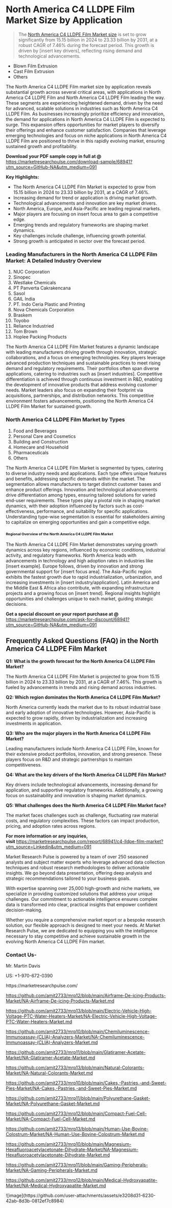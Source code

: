 <h1>North America C4 LLDPE Film Market&nbsp;Size by Application</h1><blockquote><p>The <a href="https://marketresearchpulse.com/download-sample/68941?utm_source=GitHub-NA&amp;utm_medium=091">North America C4 LLDPE Film Market size</a> is set to grow significantly from 15.15 billion in 2024 to 23.33 billion by 2031, at a robust CAGR of 7.46% during the forecast period. This growth is driven by [insert key drivers], reflecting rising demand and technological advancements.</p></blockquote><ul><li>Blown Film Extrusion<li> Cast Film Extrusion<li> Others</li></ul><p>The North America C4 LLDPE Film market size by application reveals substantial growth across several critical areas, with applications in North America C4 LLDPE Film and North America C4 LLDPE Film leading the way. These segments are experiencing heightened demand, driven by the need for advanced, scalable solutions in industries such as North America C4 LLDPE Film. As businesses increasingly prioritize efficiency and innovation, the demand for applications in North America C4 LLDPE Film is expected to surge. This expansion offers opportunities for market players to diversify their offerings and enhance customer satisfaction. Companies that leverage emerging technologies and focus on niche applications in North America C4 LLDPE Film are positioned to thrive in this rapidly evolving market, ensuring sustained growth and profitability.</p><p><strong>Download your PDF sample copy in full at @ </strong><a href="https://marketresearchpulse.com/download-sample/68941?utm_source=GitHub-NA&amp;utm_medium=091">https://marketresearchpulse.com/download-sample/68941?utm_source=GitHub-NA&amp;utm_medium=091</a></p><p><strong>Key Highlights: </strong></p><ul><li>The North America C4 LLDPE Film Market is expected to grow from 15.15 billion in 2024 to 23.33 billion by 2031, at a CAGR of 7.46%.</li><li>Increasing demand for trend or application is driving market growth.</li><li>Technological advancements and innovation are key market drivers.</li><li>North America, Europe, and Asia-Pacific are leading regional markets.</li><li>Major players are focusing on insert focus area to gain a competitive edge.</li><li>Emerging trends and regulatory frameworks are shaping market dynamics.</li><li>Key challenges include challenge, influencing growth potential.</li><li>Strong growth is anticipated in sector over the forecast period.</li></ul><h3>Leading Manufacturers in the North America C4 LLDPE Film Market: A Detailed Industry Overview</h3><ol><li>NUC Corporation</li><li>Sinopec</li><li>Westlake Chemicals</li><li>PT Panverta Cakrakencana</li><li>Sasol</li><li>GAIL India</li><li>PT. Indo Ceria Plastic and Printing</li><li>Nova Chemicals Corporation</li><li>Braskem</li><li>Toyobo</li><li>Reliance Industried</li><li>Tom Brown</li><li>Hoplee Packing Products</li></ol><div class="flex max-w-full flex-col flex-grow"><div class="min-h-8 text-message flex w-full flex-col items-end gap-2 whitespace-normal break-words [.text-message+&amp;]:mt-5" dir="auto" data-message-author-role="assistant" data-message-id="fd8432e4-4910-450d-b182-61b7bfb0a01f" data-message-model-slug="gpt-4o"><div class="flex w-full flex-col gap-1 empty:hidden first:pt-[3px]"><div class="markdown prose w-full break-words dark:prose-invert light"><p>The North America C4 LLDPE Film Market features a dynamic landscape with leading manufacturers driving growth through innovation, strategic collaborations, and a focus on emerging technologies. Key players leverage advanced production techniques and sustainable practices to meet rising demand and regulatory requirements. Their portfolios often span diverse applications, catering to industries such as [insert industries]. Competitive differentiation is achieved through continuous investment in R&amp;D, enabling the development of innovative products that address evolving customer needs. Market leaders also focus on expanding their footprint via acquisitions, partnerships, and distribution networks. This competitive environment fosters advancements, positioning the North America C4 LLDPE Film Market for sustained growth.</p></div></div></div></div><h3>North America C4 LLDPE Film Market by Types</h3><ol><li>Food and Beverages<li> Personal Care and Cosmetics<li> Building and Construction<li> Homecare and Household<li> Pharmaceuticals<li> Others</li></ol><div class="flex max-w-full flex-col flex-grow"><div class="min-h-8 text-message flex w-full flex-col items-end gap-2 whitespace-normal break-words [.text-message+&amp;]:mt-5" dir="auto" data-message-author-role="assistant" data-message-id="084470be-0bb7-4664-bddf-5156b4f41249" data-message-model-slug="gpt-4o-mini"><div class="flex w-full flex-col gap-1 empty:hidden first:pt-[3px]"><div class="markdown prose w-full break-words dark:prose-invert light"><p>The North America C4 LLDPE Film Market is segmented by types, catering to diverse industry needs and applications. Each type offers unique features and benefits, addressing specific demands within the market. The segmentation allows manufacturers to target distinct customer bases and enhance product offerings. Innovation and technological advancements drive differentiation among types, ensuring tailored solutions for varied end-user requirements. These types play a pivotal role in shaping market dynamics, with their adoption influenced by factors such as cost-effectiveness, performance, and suitability for specific applications. Understanding type-wise segmentation is essential for stakeholders aiming to capitalize on emerging opportunities and gain a competitive edge.</p></div></div></div></div><h3><span style="font-size: 11px;">Regional Overview of the North America C4 LLDPE Film Market</span></h3><div class="flex max-w-full flex-col flex-grow"><div class="min-h-8 text-message flex w-full flex-col items-end gap-2 whitespace-normal break-words [.text-message+&amp;]:mt-5" dir="auto" data-message-author-role="assistant" data-message-id="e9038762-ce64-4e30-91c9-9bd413514231" data-message-model-slug="gpt-4o-mini"><div class="flex w-full flex-col gap-1 empty:hidden first:pt-[3px]"><div class="markdown prose w-full break-words dark:prose-invert light"><p>The North America C4 LLDPE Film Market demonstrates varying growth dynamics across key regions, influenced by economic conditions, industrial activity, and regulatory frameworks. North America leads with advancements in technology and high adoption rates in industries like [insert example]. Europe follows, driven by innovation and strong governmental support for [insert focus area]. The Asia-Pacific region exhibits the fastest growth due to rapid industrialization, urbanization, and increasing investments in [insert industry/application]. Latin America and the Middle East &amp; Africa also contribute, with expanding infrastructure projects and a growing focus on [insert trend]. Regional insights highlight opportunities and challenges unique to each market, guiding strategic decisions.</p></div></div></div></div><p><strong>Get a special discount on your report purchase at @ </strong><a href="https://marketresearchpulse.com/ask-for-discount/68941?utm_source=GitHub-NA&amp;utm_medium=091">https://marketresearchpulse.com/ask-for-discount/68941?utm_source=GitHub-NA&amp;utm_medium=091</a></p><h2>Frequently Asked Questions (FAQ) in the North America C4 LLDPE Film Market</h2><p><strong>Q1: What is the growth forecast for the North America C4 LLDPE Film Market?</strong></p><p>The North America C4 LLDPE Film Market is projected to grow from 15.15 billion in 2024 to 23.33 billion by 2031, at a CAGR of 7.46%. This growth is fueled by advancements in trends and rising demand across industries.</p><p><strong>Q2: Which region dominates the North America C4 LLDPE Film Market?</strong></p><p>North America currently leads the market due to its robust industrial base and early adoption of innovative technologies. However, Asia-Pacific is expected to grow rapidly, driven by industrialization and increasing investments in application.</p><p><strong>Q3: Who are the major players in the North America C4 LLDPE Film Market?</strong></p><p>Leading manufacturers include North America C4 LLDPE Film, known for their extensive product portfolios, innovation, and strong presence. These players focus on R&amp;D and strategic partnerships to maintain competitiveness.</p><p><strong>Q4: What are the key drivers of the North America C4 LLDPE Film Market?</strong></p><p>Key drivers include technological advancements, increasing demand for application, and supportive regulatory frameworks. Additionally, a growing focus on sustainability and innovation is shaping market dynamics.</p><p><strong>Q5: What challenges does the North America C4 LLDPE Film Market face?</strong></p><p>The market faces challenges such as challenge, fluctuating raw material costs, and regulatory complexities. These factors can impact production, pricing, and adoption rates across regions.</p><p><strong>For more information or any inquiries, visit&nbsp;</strong><a href="https://marketresearchpulse.com/report/68941/c4-lldpe-film-market?utm_source=Linkedin&utm_medium=091">https://marketresearchpulse.com/report/68941/c4-lldpe-film-market?utm_source=Linkedin&utm_medium=091</a></p><p>Market Research Pulse is powered by a team of over 250 seasoned analysts and subject matter experts who leverage advanced data collection techniques and robust research methodologies to deliver actionable insights. We go beyond data presentation, offering deep analysis and strategic recommendations tailored to your business goals.</p><p>With expertise spanning over 25,000 high-growth and niche markets, we specialize in providing customized solutions that address your unique challenges. Our commitment to actionable intelligence ensures complex data is transformed into clear, practical insights that empower confident decision-making.</p><p>Whether you require a comprehensive market report or a bespoke research solution, our flexible approach is designed to meet your needs. At Market Research Pulse, we are dedicated to equipping you with the intelligence necessary to stay competitive and achieve sustainable growth in the evolving North America C4 LLDPE Film market.</p><h3><strong>Contact Us-</strong></h3><p>Mr. Martin Davis</p><p>US: +1-970-672-0390</p><p>https://marketresearchpulse.com/</p><p><a href="https://github.com/amit2733/mrp12/blob/main/Airframe-De-icing-Products-Market/NA-Airframe-De-icing-Products-Market.md">https://github.com/amit2733/mrp12/blob/main/Airframe-De-icing-Products-Market/NA-Airframe-De-icing-Products-Market.md</a></p><p><a href="https://github.com/amit2733/mrp13/blob/main/Electric-Vehicle-High-Voltage-PTC-Water-Heaters-Market/NA-Electric-Vehicle-High-Voltage-PTC-Water-Heaters-Market.md">https://github.com/amit2733/mrp13/blob/main/Electric-Vehicle-High-Voltage-PTC-Water-Heaters-Market/NA-Electric-Vehicle-High-Voltage-PTC-Water-Heaters-Market.md</a></p><p><a href="https://github.com/amit2733/mrp10/blob/main/Chemiluminescence-Immunoassay-(CLIA)-Analyzers-Market/NA-Chemiluminescence-Immunoassay-(CLIA)-Analyzers-Market.md">https://github.com/amit2733/mrp10/blob/main/Chemiluminescence-Immunoassay-(CLIA)-Analyzers-Market/NA-Chemiluminescence-Immunoassay-(CLIA)-Analyzers-Market.md</a></p><p><a href="https://github.com/amit2733/mrp11/blob/main/Glatiramer-Acetate-Market/NA-Glatiramer-Acetate-Market.md">https://github.com/amit2733/mrp11/blob/main/Glatiramer-Acetate-Market/NA-Glatiramer-Acetate-Market.md</a></p><p><a href="https://github.com/amit2733/mrp13/blob/main/Natural-Colorants-Market/NA-Natural-Colorants-Market.md">https://github.com/amit2733/mrp13/blob/main/Natural-Colorants-Market/NA-Natural-Colorants-Market.md</a></p><p><a href="https://github.com/amit2733/mrp10/blob/main/Cakes,-Pastries,-and-Sweet-Pies-Market/NA-Cakes,-Pastries,-and-Sweet-Pies-Market.md">https://github.com/amit2733/mrp10/blob/main/Cakes,-Pastries,-and-Sweet-Pies-Market/NA-Cakes,-Pastries,-and-Sweet-Pies-Market.md</a></p><p><a href="https://github.com/amit2733/mrp11/blob/main/Polyurethane-Gasket-Market/NA-Polyurethane-Gasket-Market.md">https://github.com/amit2733/mrp11/blob/main/Polyurethane-Gasket-Market/NA-Polyurethane-Gasket-Market.md</a></p><p><a href="https://github.com/amit2733/mrp12/blob/main/Compact-Fuel-Cell-Market/NA-Compact-Fuel-Cell-Market.md">https://github.com/amit2733/mrp12/blob/main/Compact-Fuel-Cell-Market/NA-Compact-Fuel-Cell-Market.md</a></p><p><a href="https://github.com/amit2733/mrp13/blob/main/Human-Use-Bovine-Colostrum-Market/NA-Human-Use-Bovine-Colostrum-Market.md">https://github.com/amit2733/mrp13/blob/main/Human-Use-Bovine-Colostrum-Market/NA-Human-Use-Bovine-Colostrum-Market.md</a></p><p><a href="https://github.com/amit2733/mrp10/blob/main/Magnesium-Hexafluoroacetylacetonate-Dihydrate-Market/NA-Magnesium-Hexafluoroacetylacetonate-Dihydrate-Market.md">https://github.com/amit2733/mrp10/blob/main/Magnesium-Hexafluoroacetylacetonate-Dihydrate-Market/NA-Magnesium-Hexafluoroacetylacetonate-Dihydrate-Market.md</a></p><p><a href="https://github.com/amit2733/mrp11/blob/main/Gaming-Peripherals-Market/NA-Gaming-Peripherals-Market.md">https://github.com/amit2733/mrp11/blob/main/Gaming-Peripherals-Market/NA-Gaming-Peripherals-Market.md</a></p><p><a href="https://github.com/amit2733/mrp12/blob/main/Medical-Hydroxyapatite-Market/NA-Medical-Hydroxyapatite-Market.md">https://github.com/amit2733/mrp12/blob/main/Medical-Hydroxyapatite-Market/NA-Medical-Hydroxyapatite-Market.md</a></p>
![image](https://github.com/user-attachments/assets/e3208d31-6230-42ab-8d3b-0812ef7c8984)
